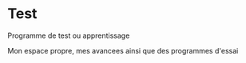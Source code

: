 # Test
Programme de test ou apprentissage

Mon espace propre, mes avancees ainsi que des programmes d'essai

